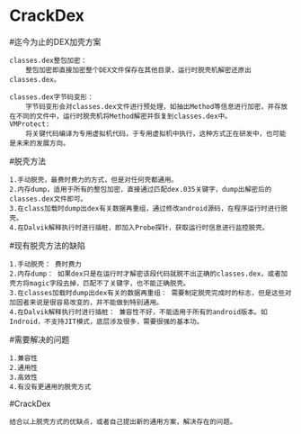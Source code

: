 # CrackDex

#迄今为止的DEX加壳方案

    classes.dex整包加密：
        整包加密即直接加密整个DEX文件保存在其他目录，运行时脱壳机解密还原出classes.dex。
        
    classes.dex字节码变形：
        字节码变形会对classes.dex文件进行预处理，如抽出Method等信息进行加密，并存放在不同的文件中，运行时脱壳机将Method解密并恢复到classes.dex中。
    VMProtect:
        将关键代码编译为专用虚拟机代码，于专用虚拟机中执行，这种方式正在研发中，也可能是未来的发展方向。
        
#脱壳方法

    1.手动脱壳，最费时费力的方式，但是对任何壳都通用。
    2.内存dump，适用于所有的整包加密，直接通过匹配dex.035关键字，dump出解密后的classes.dex文件即可。
    3.在class加载时dump出dex有关数据再重组，通过修改android源码，在程序运行时进行脱壳。
    4.在Dalvik解释执行时进行插桩，即加入Probe探针，获取运行时信息进行监控脱壳。
    
#现有脱壳方法的缺陷
    
    1.手动脱壳： 费时费力
    2.内存dump： 如果dex只是在运行时才解密该段代码就脱不出正确的classes.dex，或者加壳方将magic字段去掉，匹配不了关键字，也不能正确脱壳。
    3.在classes加载时dump出dex有关的数据再重组： 需要制定脱壳完成时的标志，但是这些对加固者来说是很容易改变的，并不能做到特别通用。
    4.在Dalvik解释执行时进行插桩： 兼容性不好，不能适用于所有的android版本。如Indroid，不支持JIT模式，底层涉及很多，需要很强的基本功。
    
#需要解决的问题
    
    1.兼容性
    2.通用性
    3.高效性
    4.有没有更通用的脱壳方式
    
#CrackDex

    结合以上脱壳方式的优缺点，或者自己提出新的通用方案，解决存在的问题。